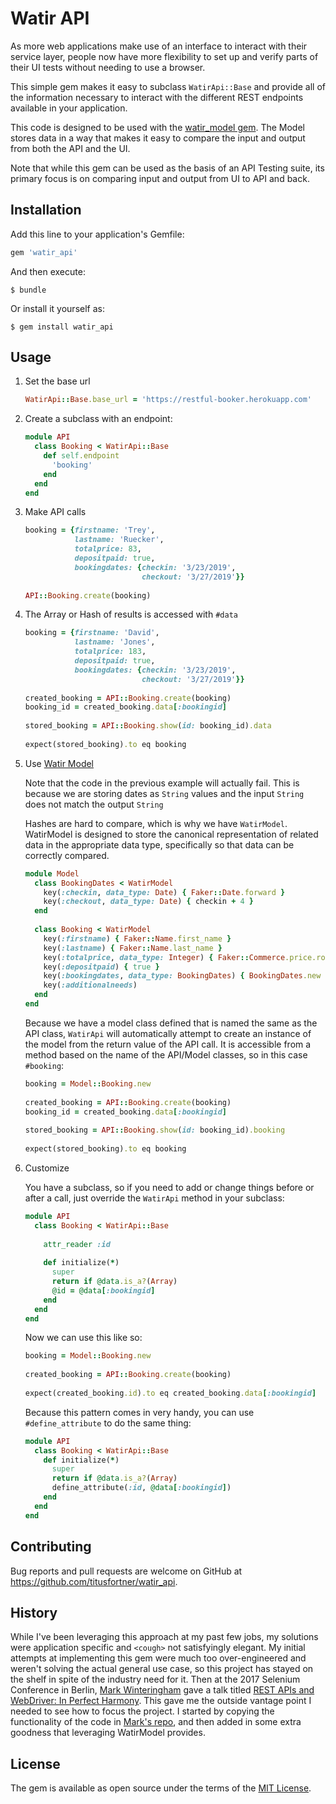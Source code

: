 # Watir API

As more web applications make use of an interface to interact with their service layer, people now have
 more flexibility to set up and verify parts of their UI tests without needing to use a browser.

This simple gem makes it easy to subclass `WatirApi::Base` and provide all of the information necessary
to interact with the different REST endpoints available in your application.

This code is designed to be used with the [watir_model gem](https://github.com/titusfortner/watir_model). 
The Model stores data in a way that makes it easy to compare the input and output from both the API and the UI.

Note that while this gem can be used as the basis of an API Testing suite, its primary focus is on comparing
input and output from UI to API and back. 

## Installation

Add this line to your application's Gemfile:

```ruby
gem 'watir_api'
```

And then execute:

    $ bundle

Or install it yourself as:

    $ gem install watir_api

## Usage

1. Set the base url
    ```ruby
    WatirApi::Base.base_url = 'https://restful-booker.herokuapp.com'
    ```
2. Create a subclass with an endpoint:
    ```ruby
    module API
      class Booking < WatirApi::Base
        def self.endpoint
          'booking'
        end
      end
    end
    ```

3. Make API calls
    ```ruby
    booking = {firstname: 'Trey',
               lastname: 'Ruecker',
               totalprice: 83,
               depositpaid: true,
               bookingdates: {checkin: '3/23/2019',
                              checkout: '3/27/2019'}}
     
    API::Booking.create(booking)
    ```

4. The Array or Hash of results is accessed with `#data`
    ```ruby
    booking = {firstname: 'David',
               lastname: 'Jones',
               totalprice: 183,
               depositpaid: true,
               bookingdates: {checkin: '3/23/2019',
                              checkout: '3/27/2019'}}
     
    created_booking = API::Booking.create(booking)
    booking_id = created_booking.data[:bookingid]
     
    stored_booking = API::Booking.show(id: booking_id).data
     
    expect(stored_booking).to eq booking
    ```

5. Use [Watir Model](https://github.com/titusfortner/watir_model)

    Note that the code in the previous example will actually fail.
    This is because we are storing dates as `String` values and the input `String`
    does not match the output `String`

    Hashes are hard to compare, which is why we have `WatirModel`. 
    WatirModel is designed to store the canonical representation of related data in the appropriate data type,
    specifically so that data can be correctly compared.

    ```ruby
    module Model
      class BookingDates < WatirModel
        key(:checkin, data_type: Date) { Faker::Date.forward }
        key(:checkout, data_type: Date) { checkin + 4 }
      end
     
      class Booking < WatirModel
        key(:firstname) { Faker::Name.first_name }
        key(:lastname) { Faker::Name.last_name }
        key(:totalprice, data_type: Integer) { Faker::Commerce.price.round }
        key(:depositpaid) { true }
        key(:bookingdates, data_type: BookingDates) { BookingDates.new }
        key(:additionalneeds)
      end
    end
    ```

    Because we have a model class defined that is named the same as the API class, `WatirApi` will 
    automatically attempt to create an instance of the model from the return value of the API call. 
    It is accessible from a method based on the name of the API/Model classes, so in this case `#booking`:

    ```ruby
    booking = Model::Booking.new
     
    created_booking = API::Booking.create(booking)
    booking_id = created_booking.data[:bookingid]
     
    stored_booking = API::Booking.show(id: booking_id).booking
     
    expect(stored_booking).to eq booking
    ```

6. Customize

    You have a subclass, so if you need to add or change things before or after a call, just override the `WatirApi` method
    in your subclass:

    ```ruby
    module API
      class Booking < WatirApi::Base
      
        attr_reader :id
        
        def initialize(*)
          super
          return if @data.is_a?(Array)
          @id = @data[:bookingid]
        end
      end
    end
    ```
    Now we can use this like so:
    ```ruby
    booking = Model::Booking.new
     
    created_booking = API::Booking.create(booking)
     
    expect(created_booking.id).to eq created_booking.data[:bookingid]
    ```
    
    Because this pattern comes in very handy, you can use `#define_attribute` to do the same thing:
    
    ```ruby
    module API
      class Booking < WatirApi::Base
        def initialize(*)
          super
          return if @data.is_a?(Array)
          define_attribute(:id, @data[:bookingid])
        end
      end
    end
    ```

## Contributing

Bug reports and pull requests are welcome on GitHub at https://github.com/titusfortner/watir_api.

## History

While I've been leveraging this approach at my past few jobs, my solutions were application specific and `<cough>` not
satisfyingly elegant. My initial attempts at implementing this gem were much too over-engineered and weren't solving
the actual general use case, so this project has stayed on the shelf in spite of the industry need for it. 
Then at the 2017 Selenium Conference in Berlin, [Mark Winteringham](https://twitter.com/2bittester) gave
a talk titled [REST APIs and WebDriver: In Perfect Harmony](https://www.youtube.com/watch?v=ugAlCZBMOvM).
This gave me the outside vantage point I needed to see how to focus the project. I started by copying the functionality 
of the code in [Mark's repo](https://github.com/mwinteringham/api-framework/tree/master/ruby), 
and then added in some extra goodness that leveraging WatirModel provides.

## License

The gem is available as open source under the terms of the [MIT License](https://opensource.org/licenses/MIT).

